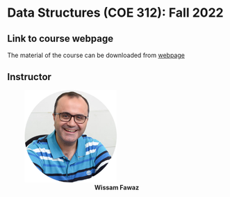 # Data Structures (COE 312): Fall 2022

## Link to course webpage

The material of the course can be downloaded from [webpage](https://wissamfawaz.com/Games/SnakeGame/index.html)

## Instructor

<figure>
<img src="img/wissam-fawaz.png" alt="Instructor Photo" style="width:50%"/>
<figcaption align="center"><strong>Wissam Fawaz</strong></figcaption>
</figure>
